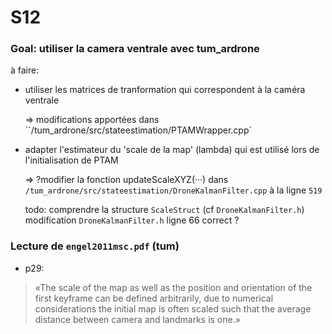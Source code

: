 # S12

### Goal: utiliser la camera ventrale avec tum_ardrone
à faire:
* utiliser les matrices de tranformation qui correspondent à la caméra ventrale

    => modifications apportées dans ``/tum_ardrone/src/stateestimation/PTAMWrapper.cpp`

* adapter l'estimateur du 'scale de la map' (lambda) qui est utilisé lors de l'initialisation de PTAM

    => ?modifier la fonction updateScaleXYZ(···) dans `/tum_ardrone/src/stateestimation/DroneKalmanFilter.cpp` à la ligne `519`

    todo: comprendre la structure `ScaleStruct` (cf `DroneKalmanFilter.h`)
    modification `DroneKalmanFilter.h` ligne 66 correct ?

### Lecture de `engel2011msc.pdf` (tum)

* p29:

> «The scale of the map as
well as the position and orientation of the first keyframe can be defined arbitrarily,
due to numerical considerations the initial map is often scaled such that the average
distance between camera and landmarks is one.»
